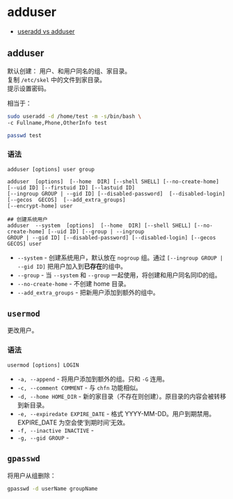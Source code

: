 # adduser
- [useradd vs adduser](https://linuxhandbook.com/useradd-vs-adduser/)

## adduser
默认创建： 用户、和用户同名的组、家目录。  
复制 `/etc/skel` 中的文件到家目录。  
提示设置密码。  

相当于：  
```sh
sudo useradd -d /home/test -m -s/bin/bash \
-c Fullname,Phone,OtherInfo test

passwd test
```

### 语法
```
adduser [options] user group

adduser  [options]  [--home  DIR] [--shell SHELL] [--no-create-home] [--uid ID] [--firstuid ID] [--lastuid ID]
[--ingroup GROUP | --gid ID] [--disabled-password]  [--disabled-login]  [--gecos  GECOS]  [--add_extra_groups]
[--encrypt-home] user

## 创建系统用户
adduser  --system  [options]  [--home  DIR] [--shell SHELL] [--no-create-home] [--uid ID] [--group | --ingroup
GROUP | --gid ID] [--disabled-password] [--disabled-login] [--gecos GECOS] user
```

- `--system` - 创建系统用户，默认放在 `nogroup` 组。通过 `[--ingroup GROUP | --gid ID]` 把用户加入到**已存在**的组中。  
- `--group` - 当 `--system` 和 `--group` 一起使用，将创建和用户同名同ID的组。  
- `--no-create-home` - 不创建 home 目录。  
- `--add_extra_groups` - 把新用户添加到额外的组中。  


## `usermod`
更改用户。  

### 语法
`usermod [options] LOGIN`  

- `-a, --append` - 将用户添加到额外的组。只和 `-G` 连用。  
- `-c, --comment COMMENT` - 与 `chfn` 功能相似。  
- `-d, --home HOME_DIR` - 新的家目录（不存在则创建）。原目录的内容会被转移到新目录。  
- `-e, --expiredate EXPIRE_DATE` - 格式 YYYY-MM-DD。用户到期禁用。EXPIRE_DATE 为空会使‘到期时间’无效。  
- `-f, --inactive INACTIVE` - 
- `-g, --gid GROUP` - 


## `gpasswd`
将用户从组删除：  
```sh
gpasswd -d userName groupName
```
